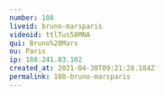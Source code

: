 ```yaml
---
number: 108
liveid: bruno-marsparis
videoid: ttlTus58MNA
qui: Bruno%20Mars
ou: Paris
ip: 188.241.83.102
created_at: 2021-04-30T09:21:28.184Z
permalink: 108-bruno-marsparis
---
```

